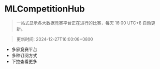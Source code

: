 # MLCompetitionHub

> 一站式显示各大数据竞赛平台正在进行的比赛，每天 16:00 UTC+8 自动更新。
  
> 更新时间: 2024-12-27T16:00:08+0800 

* 多家竞赛平台
* 多种订阅方式
* 下拉查看更多